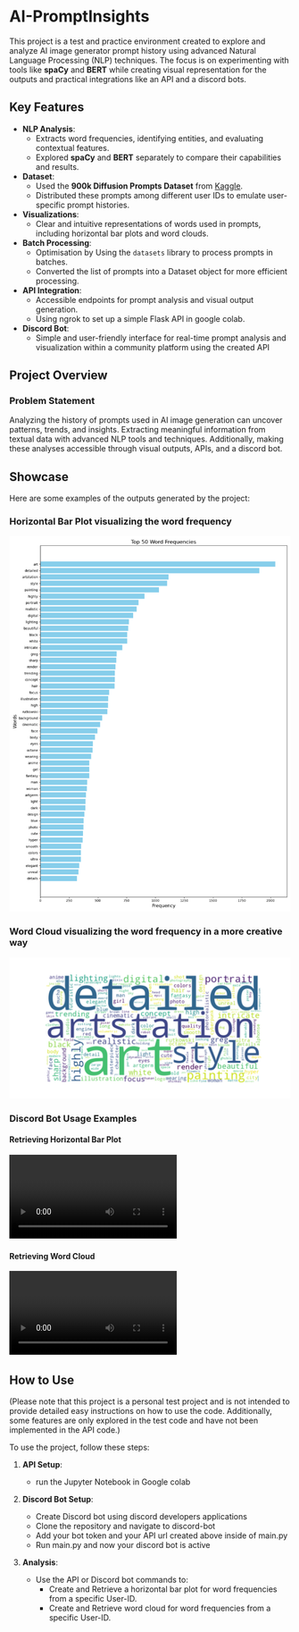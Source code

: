 # AI-PromptInsights

This project is a test and practice environment created to explore and analyze AI image generator prompt history using advanced Natural Language Processing (NLP) techniques. The focus is on experimenting with tools like **spaCy** and **BERT** while creating visual representation for the outputs and practical integrations like an API and a discord bots.

## Key Features
- **NLP Analysis**: 
  - Extracts word frequencies, identifying entities, and evaluating contextual features.
  - Explored **spaCy** and **BERT** separately to compare their capabilities and results.
- **Dataset**:
  - Used the **900k Diffusion Prompts Dataset** from [Kaggle](https://www.kaggle.com/datasets/tanreinama/900k-diffusion-prompts-dataset/data).
  - Distributed these prompts among different user IDs to emulate user-specific prompt histories.
- **Visualizations**:
  - Clear and intuitive representations of words used in prompts, including horizontal bar plots and word clouds.
- **Batch Processing**:
  - Optimisation by Using the `datasets` library to process prompts in batches.
  - Converted the list of prompts into a Dataset object for more efficient processing.
- **API Integration**:
  - Accessible endpoints for prompt analysis and visual output generation.
  - Using ngrok to set up a simple Flask API in google colab.
- **Discord Bot**:
  - Simple and user-friendly interface for real-time prompt analysis and visualization within a community platform using the created API

## Project Overview

### Problem Statement
Analyzing the history of prompts used in AI image generation can uncover patterns, trends, and insights. Extracting meaningful information from textual data with advanced NLP tools and techniques. Additionally, making these analyses accessible through visual outputs, APIs, and a discord bot.



## Showcase

Here are some examples of the outputs generated by the project:

### Horizontal Bar Plot visualizing the word frequency 
![Horizontal Bar Plot](samples/word_frequencies.png)

### Word Cloud visualizing the word frequency in a more creative way
![Word Cloud](samples/word_cloud.png)

### Discord Bot Usage Examples

#### Retrieving Horizontal Bar Plot
![Discord Bot Word Frequency Example](samples/discord_bot_horizontal_plot.mp4)

#### Retrieving Word Cloud
![Discord Bot Word Cloud Example](samples/discord_bot_word_cloud.mp4)

## How to Use

(Please note that this project is a personal test project and is not intended to provide detailed easy instructions on how to use the code. Additionally, some features are only explored in the test code and have not been implemented in the API code.)

To use the project, follow these steps:

1. **API Setup**:
   - run the Jupyter Notebook in Google colab

2. **Discord Bot Setup**:
   - Create Discord bot using discord developers applications
   - Clone the repository and navigate to discord-bot
   - Add your bot token and your API url created above inside of main.py
   - Run main.py and now your discord bot is active
    
4. **Analysis**:
   - Use the API or Discord bot commands to:
     - Create and Retrieve a horizontal bar plot for word frequencies from a specific User-ID.
     - Create and Retrieve word cloud for word frequencies from a specific User-ID.
